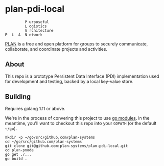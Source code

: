 # plan-pdi-local

```
         P urposeful
         L ogistics
         A rchitecture
P  L  A  N etwork
```

[PLAN](http://plan-systems.org) is a free and open platform for groups to securely communicate, collaborate, and coordinate projects and activities.

## About

This repo is a prototype Persistent Data Interface (PDI) implementation used for development and testing, backed by a local key-value store.


## Building

Requires golang 1.11 or above.

We're in the process of convering this project to use [go modules](https://github.com/golang/go/wiki/Modules). In the meantime, you'll want to checkout this repo into your `GOPATH` (or the default `~/go`).

```
mkdir -p ~/go/src/github.com/plan-systems
cd ~/go/src/github.com/plan-systems
git clone git@github.com:plan-systems/plan-pdi-local.git
cd plan-pnode
go get ./...
go build .
```
